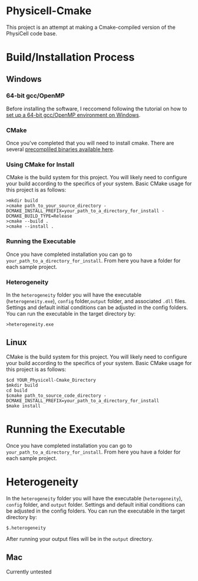 # Physicell-Cmake
This project is an attempt at making a Cmake-compiled version of the PhysiCell code base. 

# Build/Installation Process
## Windows
### 64-bit gcc/OpenMP
Before installing the software, I reccomend following the tutorial on how to [set up a 64-bit gcc/OpenMP environment on Windows](http://www.mathcancer.org/blog/setting-up-a-64-bit-gcc-environment-on-windows/). 

### CMake
Once you've completed that you will need to install cmake. There are several [precompliled binaries available here](https://cmake.org/download/).

### Using CMake for Install
CMake is the build system for this project. You will likely need to configure your build according to the specifics of your system. Basic CMake usage for this project is as follows:
```
>mkdir build
>cmake path_to_your_source_directory -DCMAKE_INSTALL_PREFIX=your_path_to_a_directory_for_install -DCMAKE_BUILD_TYPE=Release
>cmake --build .
>cmake --install .
```
### Running the Executable
Once you have completed installation you can go to `your_path_to_a_directory_for_install`. From here you have a folder for each sample project.

### Heterogeneity
In the `heterogeneity` folder you will have the executable (`heterogeneity.exe`), `config` folder,`output` folder, and associated `.dll` files. Settings and default initial conditions can be adjusted in the config folders. You can run the executable in the target directory by:
```
>heterogeneity.exe
```

## Linux
CMake is the build system for this project. You will likely need to configure your build according to the specifics of your system. Basic CMake usage for this project is as follows:
```
$cd YOUR_Physicell-Cmake_Directory
$mkdir build
cd build
$cmake path_to_source_code_directory -DCMAKE_INSTALL_PREFIX=your_path_to_a_directory_for_install
$make install
```
# Running the Executable
Once you have completed installation you can go to `your_path_to_a_directory_for_install`. From here you have a folder for each sample project.

# Heterogeneity
In the `heterogeneity` folder you will have the executable (`heterogeneity`), `config` folder, and `output` folder. Settings and default initial conditions can be adjusted in the config folders. You can run the executable in the target directory by:
```
$.heterogeneity
```
After running your output files will be in the `output` directory. 

## Mac
Currently untested




